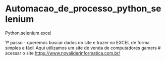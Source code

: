 # Automacao_de_processo_python_selenium
Python,selenium.excel

1º passo - queremos buscar dados do site e trazer no EXCEL de forma simples e fácil
Aqui utilizamos um site de venda de computadores gamers # acessar o site https://www.novaliderinformatica.com.br/
